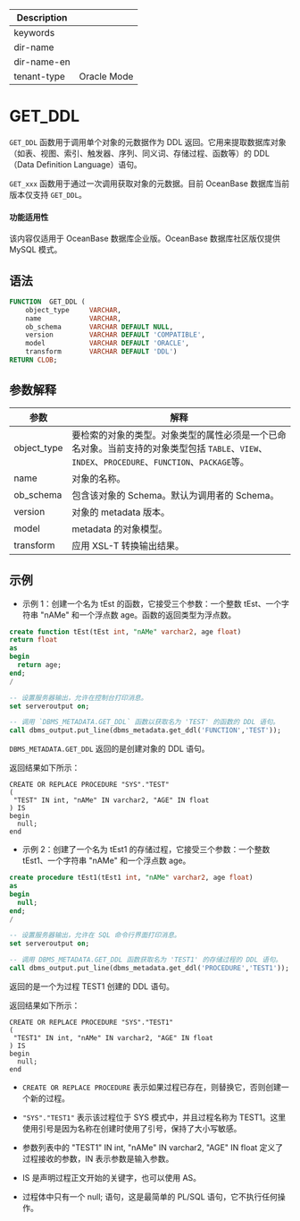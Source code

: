 | Description   |                 |
|---------------|-----------------|
| keywords      |                 |
| dir-name      |                 |
| dir-name-en   |                 |
| tenant-type   | Oracle Mode     |

# GET_DDL

`GET_DDL` 函数用于调用单个对象的元数据作为 DDL 返回。它用来提取数据库对象（如表、视图、索引、触发器、序列、同义词、存储过程、函数等）的 DDL（Data Definition Language）语句。

`GET_xxx` 函数用于通过一次调用获取对象的元数据。目前 OceanBase 数据库当前版本仅支持 `GET_DDL`。

  <main id="notice" >
    <h4>功能适用性</h4>
    <p>该内容仅适用于 OceanBase 数据库企业版。OceanBase 数据库社区版仅提供 MySQL 模式。</p>
  </main>

## 语法

```sql
FUNCTION  GET_DDL (
    object_type     VARCHAR,
    name            VARCHAR,
    ob_schema       VARCHAR DEFAULT NULL,
    version         VARCHAR DEFAULT 'COMPATIBLE',
    model           VARCHAR DEFAULT 'ORACLE',
    transform       VARCHAR DEFAULT 'DDL')
RETURN CLOB;
```

## 参数解释

|   **参数**    |            **解释**             |
|-------------|-------------------------------|
| object_type | 要检索的对象的类型。对象类型的属性必须是一个已命名对象。当前支持的对象类型包括 `TABLE`、`VIEW`、`INDEX`、`PROCEDURE`、`FUNCTION`、`PACKAGE`等。|
| name        | 对象的名称。                        |
| ob_schema   | 包含该对象的 Schema。默认为调用者的 Schema。 |
| version     | 对象的 metadata 版本。              |
| model       | metadata 的对象模型。               |
| transform   | 应用 XSL-T 转换输出结果。              |

## 示例

- 示例 1：创建一个名为 tEst 的函数，它接受三个参数：一个整数 tEst、一个字符串 "nAMe" 和一个浮点数 age。函数的返回类型为浮点数。

```sql
create function tEst(tEst int, "nAMe" varchar2, age float)
return float
as
begin
  return age;
end;
/

-- 设置服务器输出，允许在控制台打印消息。
set serveroutput on;

-- 调用 `DBMS_METADATA.GET_DDL` 函数以获取名为 'TEST' 的函数的 DDL 语句。
call dbms_output.put_line(dbms_metadata.get_ddl('FUNCTION','TEST'));
```

`DBMS_METADATA.GET_DDL` 返回的是创建对象的 DDL 语句。

返回结果如下所示：

```shell
CREATE OR REPLACE PROCEDURE "SYS"."TEST"
(
 "TEST" IN int, "nAMe" IN varchar2, "AGE" IN float
) IS
begin
  null;
end
```

- 示例 2：创建了一个名为 tEst1 的存储过程，它接受三个参数：一个整数 tEst1、一个字符串 "nAMe" 和一个浮点数 age。

```sql
create procedure tEst1(tEst1 int, "nAMe" varchar2, age float)
as
begin
  null;
end;
/

-- 设置服务器输出，允许在 SQL 命令行界面打印消息。
set serveroutput on;

-- 调用 DBMS_METADATA.GET_DDL 函数获取名为 'TEST1' 的存储过程的 DDL 语句。
call dbms_output.put_line(dbms_metadata.get_ddl('PROCEDURE','TEST1'));
```

返回的是一个为过程 TEST1 创建的 DDL 语句。

返回结果如下所示：

```shell
CREATE OR REPLACE PROCEDURE "SYS"."TEST1"
(
 "TEST1" IN int, "nAMe" IN varchar2, "AGE" IN float
) IS
begin
  null;
end
```

- `CREATE OR REPLACE PROCEDURE` 表示如果过程已存在，则替换它，否则创建一个新的过程。

- `"SYS"."TEST1"` 表示该过程位于 SYS 模式中，并且过程名称为 TEST1。这里使用引号是因为名称在创建时使用了引号，保持了大小写敏感。
- 参数列表中的 "TEST1" IN int, "nAMe" IN varchar2, "AGE" IN float 定义了过程接收的参数，IN 表示参数是输入参数。

- IS 是声明过程正文开始的关键字，也可以使用 AS。

- 过程体中只有一个 null; 语句，这是最简单的 PL/SQL 语句，它不执行任何操作。
